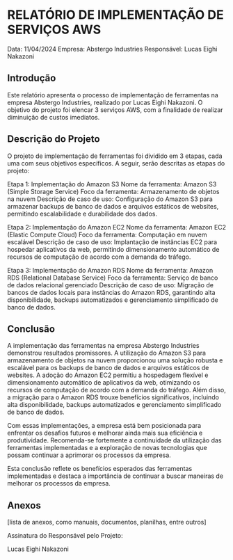 # RELATÓRIO DE IMPLEMENTAÇÃO DE SERVIÇOS AWS

Data: 11/04/2024
Empresa: Abstergo Industries 
Responsável: Lucas Eighi Nakazoni

## Introdução
Este relatório apresenta o processo de implementação de ferramentas na empresa Abstergo Industries, realizado por Lucas Eighi Nakazoni. O objetivo do projeto foi elencar 3 serviços AWS, com a finalidade de realizar diminuição de custos imediatos.

## Descrição do Projeto
O projeto de implementação de ferramentas foi dividido em 3 etapas, cada uma com seus objetivos específicos. A seguir, serão descritas as etapas do projeto:

Etapa 1: Implementação do Amazon S3
Nome da ferramenta: Amazon S3 (Simple Storage Service)
Foco da ferramenta: Armazenamento de objetos na nuvem
Descrição de caso de uso: Configuração do Amazon S3 para armazenar backups de banco de dados e arquivos estáticos de websites, permitindo escalabilidade e durabilidade dos dados.

Etapa 2: Implementação do Amazon EC2
Nome da ferramenta: Amazon EC2 (Elastic Compute Cloud)
Foco da ferramenta: Computação em nuvem escalável
Descrição de caso de uso: Implantação de instâncias EC2 para hospedar aplicativos da web, permitindo dimensionamento automático de recursos de computação de acordo com a demanda do tráfego.

Etapa 3: Implementação do Amazon RDS
Nome da ferramenta: Amazon RDS (Relational Database Service)
Foco da ferramenta: Serviço de banco de dados relacional gerenciado
Descrição de caso de uso: Migração de bancos de dados locais para instâncias do Amazon RDS, garantindo alta disponibilidade, backups automatizados e gerenciamento simplificado de banco de dados.



## Conclusão
A implementação das ferramentas na empresa Abstergo Industries demonstrou resultados promissores. A utilização do Amazon S3 para armazenamento de objetos na nuvem proporcionou uma solução robusta e escalável para os backups de banco de dados e arquivos estáticos de websites. A adoção do Amazon EC2 permitiu a hospedagem flexível e dimensionamento automático de aplicativos da web, otimizando os recursos de computação de acordo com a demanda do tráfego. Além disso, a migração para o Amazon RDS trouxe benefícios significativos, incluindo alta disponibilidade, backups automatizados e gerenciamento simplificado de banco de dados.

Com essas implementações, a empresa está bem posicionada para enfrentar os desafios futuros e melhorar ainda mais sua eficiência e produtividade. Recomenda-se fortemente a continuidade da utilização das ferramentas implementadas e a exploração de novas tecnologias que possam continuar a aprimorar os processos da empresa.

Esta conclusão reflete os benefícios esperados das ferramentas implementadas e destaca a importância de continuar a buscar maneiras de melhorar os processos da empresa.

## Anexos

[lista de anexos, como manuais, documentos, planilhas, entre outros]

Assinatura do Responsável pelo Projeto:

Lucas Eighi Nakazoni